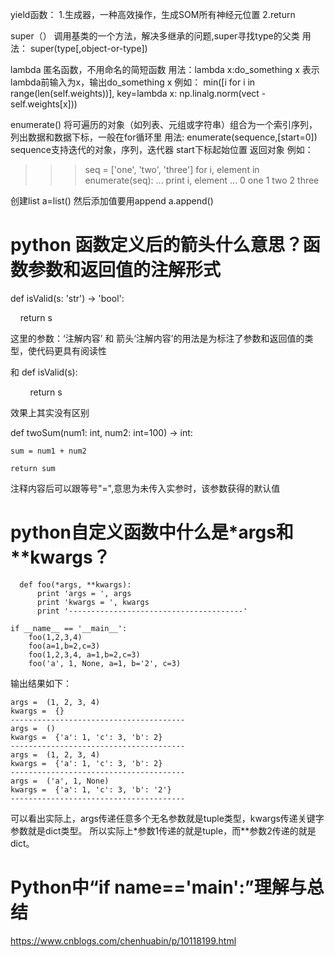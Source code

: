 yield函数：
1.生成器，一种高效操作，生成SOM所有神经元位置
2.return

super（）
调用基类的一个方法，解决多继承的问题,super寻找type的父类
用法：
super(type[,object-or-type])

lambda
匿名函数，不用命名的简短函数
用法：lambda x:do_something x
表示lambda前输入为x，输出do_something x
例如：
min([i for i in range(len(self.weights))],
                            key=lambda x: np.linalg.norm(vect - self.weights[x]))


enumerate()
将可遍历的对象（如列表、元组或字符串）组合为一个索引序列，列出数据和数据下标，一般在for循环里
用法:
enumerate(sequence,[start=0])
sequence支持迭代的对象，序列，迭代器
start下标起始位置
返回对象
例如：
>>>seq = ['one', 'two', 'three']
>>> for i, element in enumerate(seq):
...     print i, element
... 
0 one
1 two
2 three

创建list
a=list()
然后添加值要用append
a.append()


# python 函数定义后的箭头什么意思？函数参数和返回值的注解形式

def isValid(s: 'str') -> 'bool':

    return s

这里的参数：‘注解内容’ 和 箭头‘注解内容’的用法是为标注了参数和返回值的类型，使代码更具有阅读性

和 def isValid(s):

        return s

效果上其实没有区别

  def twoSum(num1: int, num2: int=100) -> int:
  
    sum = num1 + num2
    
    return sum
    
注释内容后可以跟等号"=",意思为未传入实参时，该参数获得的默认值


# python自定义函数中什么是*args和**kwargs？

      def foo(*args, **kwargs):
          print 'args = ', args
          print 'kwargs = ', kwargs
          print '---------------------------------------'

    if __name__ == '__main__':
        foo(1,2,3,4)
        foo(a=1,b=2,c=3)
        foo(1,2,3,4, a=1,b=2,c=3)
        foo('a', 1, None, a=1, b='2', c=3)

输出结果如下：

    args =  (1, 2, 3, 4) 
    kwargs =  {} 
    --------------------------------------- 
    args =  () 
    kwargs =  {'a': 1, 'c': 3, 'b': 2} 
    --------------------------------------- 
    args =  (1, 2, 3, 4) 
    kwargs =  {'a': 1, 'c': 3, 'b': 2} 
    --------------------------------------- 
    args =  ('a', 1, None) 
    kwargs =  {'a': 1, 'c': 3, 'b': '2'} 
    ---------------------------------------

可以看出实际上，args传递任意多个无名参数就是tuple类型，kwargs传递关键字参数就是dict类型。
所以实际上*参数1传递的就是tuple，而**参数2传递的就是dict。


# Python中“if __name__=='__main__':”理解与总结

https://www.cnblogs.com/chenhuabin/p/10118199.html
